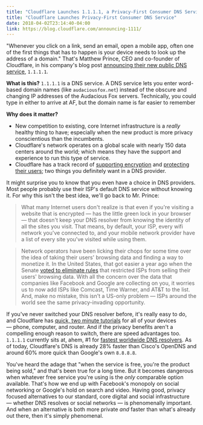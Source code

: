 ```yaml
---
title: "Cloudflare Launches 1.1.1.1, a Privacy-First Consumer DNS Service "
title: "Cloudflare Launches Privacy-First Consumer DNS Service"
date: 2018-04-02T23:14:40-04:00
link: https://blog.cloudflare.com/announcing-1111/
---
```


"Whenever you click on a link, send an email, open a mobile app, often one of the first things that has to happen is your device needs to look up the address of a domain." That's Matthew Prince, CEO and co-founder of Cloudflare, in his company's blog post [announcing their new public DNS service](https://blog.cloudflare.com/announcing-1111/), `1.1.1.1`. 

**What is this?** `1.1.1.1` is a DNS service. A DNS service lets you enter word-based domain names (like `audaciousfox.net`) instead of the obscure and changing IP addresses of the Audacious Fox servers. Technically, you could type in either to arrive at AF, but the domain name is far easier to remember

**Why does it matter?**

- New competition to existing, core Internet infrastructure is a *really* healthy thing to have; especially when the new product is more privacy conscientious than the incumbents. 
- Cloudflare's network operates on a global scale with nearly 150 data centers around the world; which means they have the support and experience to run this type of service. 
- Cloudflare has a track record of [supporting encryption](https://blog.cloudflare.com/introducing-universal-ssl/) and [protecting their users](https://blog.cloudflare.com/unmetered-mitigation/); two things you definitely want in a DNS provider. 

It might surprise you to know that you even have a choice in DNS providers. Most people probably use their ISP's default DNS service without knowing it. For why this isn't the best idea, we'll go back to Mr. Prince:

> What many Internet users don't realize is that even if you're visiting a website that is encrypted — has the little green lock in your browser — that doesn't keep your DNS resolver from knowing the identity of all the sites you visit. That means, by default, your ISP, every wifi network you've connected to, and your mobile network provider have a list of every site you've visited while using them.

> Network operators have been licking their chops for some time over the idea of taking their users' browsing data and finding a way to monetize it. In the United States, that got easier a year ago when the Senate [voted to eliminate rules](https://arstechnica.com/information-technology/2017/03/how-isps-can-sell-your-web-history-and-how-to-stop-them/) that restricted ISPs from selling their users' browsing data. With all the concern over the data that companies like Facebook and Google are collecting on you, it worries us to now add ISPs like Comcast, Time Warner, and AT&T to the list. And, make no mistake, this isn't a US-only problem — ISPs around the world see the same privacy-invading opportunity.

If you've never switched your DNS resolver before, it's really easy to do, and Cloudflare has [quick, two minute tutorials](https://1.1.1.1) for all of your devices — phone, computer, and router. And if the privacy benefits aren't a compelling enough reason to switch, there are speed advantages too. `1.1.1.1` currently sits at, ahem, #1 for [fastest worldwide DNS resolvers](https://www.dnsperf.com/#!dns-resolvers). As of today, Cloudflare's DNS is already 28% faster than Cisco's OpenDNS and around 60% more quick than Google's own `8.8.8.8`. 

You've heard the adage that "when the service is free, you're the product being sold," and that's been true for a long time. But it becomes dangerous when whatever free service you're using is the *only* comparable option available. That's how we end up with Facebook's monopoly on social networking or Google's hold on search and video. Having good, privacy focused alternatives to our standard, core digital and social infrastructure — whether DNS resolves or social networks — is phenomenally important. And when an alternative is both more private *and* faster than what's already out there, then it's simply phenomenal. 

[1.1.1.1]: 	https://1.1.1.1